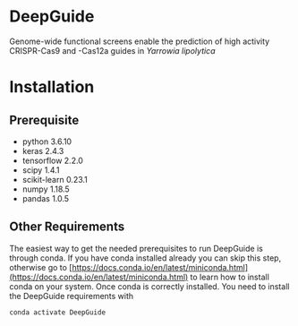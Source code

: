 # DeepGuide
Genome-wide functional screens enable the prediction of high activity CRISPR-Cas9 and -Cas12a guides in _Yarrowia lipolytica_
# Installation
## Prerequisite
- python 3.6.10
- keras 2.4.3
- tensorflow 2.2.0
- scipy 1.4.1
- scikit-learn 0.23.1
- numpy 1.18.5
- pandas 1.0.5
## Other Requirements
The easiest way to get the needed prerequisites to run DeepGuide is through conda. If you have conda installed already you can skip this step, otherwise go to [https://docs.conda.io/en/latest/miniconda.html](https://docs.conda.io/en/latest/miniconda.html) to learn how to install conda on your system. Once conda is correctly installed. You need to install the DeepGuide requirements with
```
conda activate DeepGuide
```
